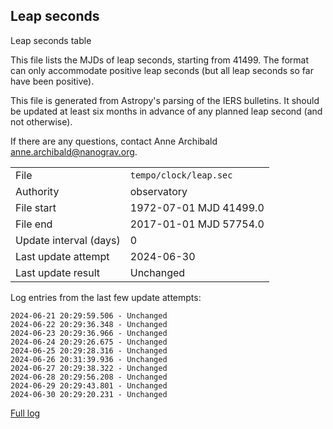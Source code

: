 
## Leap seconds

Leap seconds table

This file lists the MJDs of leap seconds, starting from 41499.
The format can only accommodate positive leap seconds (but all
leap seconds so far have been positive).

This file is generated from Astropy's parsing of the IERS
bulletins. It should be updated at least six months in advance
of any planned leap second (and not otherwise).

If there are any questions, contact Anne Archibald
<anne.archibald@nanograv.org>.

|     |     |
|:--- |:--- |
| File | `tempo/clock/leap.sec` |
| Authority | observatory |
| File start | 1972-07-01 MJD 41499.0 |
| File end | 2017-01-01 MJD 57754.0 |
| Update interval (days) | 0 |
| Last update attempt | 2024-06-30 |
| Last update result | Unchanged |

Log entries from the last few update attempts:
```
2024-06-21 20:29:59.506 - Unchanged
2024-06-22 20:29:36.348 - Unchanged
2024-06-23 20:29:36.966 - Unchanged
2024-06-24 20:29:26.675 - Unchanged
2024-06-25 20:29:28.316 - Unchanged
2024-06-26 20:31:39.936 - Unchanged
2024-06-27 20:29:38.322 - Unchanged
2024-06-28 20:29:56.208 - Unchanged
2024-06-29 20:29:43.801 - Unchanged
2024-06-30 20:29:20.231 - Unchanged
```
[Full log](https://raw.githubusercontent.com/ipta/pulsar-clock-corrections/main/log/tempo/clock/leap.sec.log)
